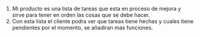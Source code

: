 1. Mi producto es una lista de tareas que esta en proceso de mejora y sirve para tener en orden las cosas que se debe hacer.
2. Con esta lista el cliente podra ver que tareas tiene hechas y cuales tiene pendientes por el momento, se añadiran mas funciones.
